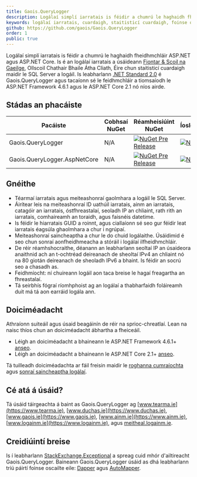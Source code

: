 ```yaml
---
title: Gaois.QueryLogger
description: Logálaí simplí iarratais is féidir a chumrú le haghaidh fheidhmchláir ASP.NET agus ASP.NET Core
keywords: logálaí iarratais, cuardaigh, staitisticí cuardaigh, foinse oscailte, C#, .NET Core, dotnet, SQL Server, Fiontar & Scoil na Gaeilge, DCU
github: https://github.com/gaois/Gaois.QueryLogger
order: 1
public: true
---
```


Logálaí simplí iarratais is féidir a chumrú le haghaidh fheidhmchláir ASP.NET agus ASP.NET Core. Is é an logálaí iarratais a úsáideann [Fiontar & Scoil na Gaeilge](https://www.gaois.ie), Ollscoil Chathair Bhaile Átha Cliath, Éire chun staitisticí cuardaigh maidir le SQL Server a logáil. Is leabharlann [.NET Standard 2.0](https://docs.microsoft.com/en-us/dotnet/standard/net-standard) é Gaois.QueryLogger agus tacaíonn sé le feidhmchláir a tiomsaíodh le ASP.NET Framework 4.6.1 agus le ASP.NET Core 2.1 nó níos airde.

## Stádas an phacáiste

| Pacáiste | Cobhsaí NuGet | Réamheisiúint NuGet | Íoslódálacha |
| -------- | ------------- | ------------------- | --------- |
| Gaois.QueryLogger | N/A | [![NuGet Pre Release](https://img.shields.io/nuget/vpre/Gaois.QueryLogger.svg)](https://www.nuget.org/packages/Gaois.QueryLogger/) | [![NuGet](https://img.shields.io/nuget/dt/Gaois.QueryLogger.svg)](https://www.nuget.org/packages/Gaois.QueryLogger/) |
| Gaois.QueryLogger.AspNetCore | N/A | [![NuGet Pre Release](https://img.shields.io/nuget/vpre/Gaois.QueryLogger.AspNetCore.svg)](https://www.nuget.org/packages/Gaois.QueryLogger.AspNetCore/) | [![NuGet](https://img.shields.io/nuget/dt/Gaois.QueryLogger.AspNetCore.svg)](https://www.nuget.org/packages/Gaois.QueryLogger.AspNetCore/) |

## Gnéithe

- Téarmaí iarratais agus meiteashonraí gaolmhara a logáil le SQL Server.
- Áirítear leis na meiteashonraí ID uathúil iarratais, ainm an iarratais, catagóir an iarratais, óstfhreastalaí, seoladh IP an chliaint, rath rith an iarratais, comhaireamh an toraidh, agus faisnéis datetime.  
- Is féidir le hiarratais GUID a roinnt, agus ciallaíonn sé seo gur féidir leat iarratais éagsúla ghaolmhara a chur i ngrúpaí.
- Meiteashonraí saincheaptha a chur le do chuid logálaithe. Úsáidimid é seo chun sonraí aonfheidhmeacha a stóráil i logálaí ilfheidhmchláir.
- De réir réamhshocraithe, déanann an leabharlann seoltaí IP an úsaideora anaithnid ach an t-ochtréad deireanach de sheoltaí IPv4 an chliaint nó na 80 giotán deireanach de sheoladh IPv6 a bhaint. Is féidir an socrú seo a chasadh as.  
- Feidhmíocht: ní chuireann logáil aon taca breise le hagaí freagartha an fhreastalaí.
- Tá seirbhís fógraí ríomhphoist ag an logálaí a thabharfaidh foláireamh duit má tá aon earráid logála ann.

## Doiciméadacht

Athraíonn suiteáil agus úsaid beagáinín de réir na sprioc-chreatlaí. Lean na naisc thíos chun an doiciméadacht ábhartha a fheiceáil. 

- Léigh an doiciméadacht a bhaineann le ASP.NET Framework 4.6.1+ [anseo](../net461).
- Léigh an doiciméadacht a bhaineann le ASP.NET Core 2.1+ [anseo](../netcore).

Tá tuilleadh doiciméadachta ar fáil freisin maidir le [roghanna cumraíochta](../configuration) agus [sonraí saincheaptha logálaí](../data).  

## Cé atá á úsáid?

Tá úsáid táirgeachta á baint as Gaois.QueryLogger ag [www.tearma.ie](https://www.tearma.ie), [www.duchas.ie](https://www.duchas.ie), [www.gaois.ie](https://www.gaois.ie), [www.ainm.ie](https://www.ainm.ie), [www.logainm.ie](https://www.logainm.ie), agus [meitheal.logainm.ie](https://meitheal.logainm.ie).

## Creidiúintí breise

Is í leabharlann [StackExchange.Exceptional](https://github.com/NickCraver/StackExchange.Exceptional) a spreag cuid mhór d'ailtireacht Gaois.QueryLogger. Baineann Gaois.QueryLogger úsáid as dhá leabharlann tríú páirtí foinse oscailte eile: [Dapper](https://github.com/StackExchange/Dapper/) agus [AutoMapper](https://automapper.org/). 
